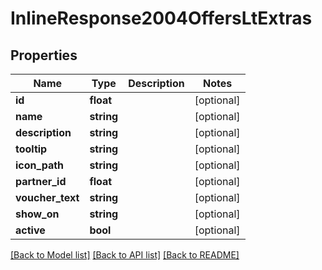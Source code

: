 # InlineResponse2004OffersLtExtras

## Properties
Name | Type | Description | Notes
------------ | ------------- | ------------- | -------------
**id** | **float** |  | [optional] 
**name** | **string** |  | [optional] 
**description** | **string** |  | [optional] 
**tooltip** | **string** |  | [optional] 
**icon_path** | **string** |  | [optional] 
**partner_id** | **float** |  | [optional] 
**voucher_text** | **string** |  | [optional] 
**show_on** | **string** |  | [optional] 
**active** | **bool** |  | [optional] 

[[Back to Model list]](../../README.md#documentation-for-models) [[Back to API list]](../../README.md#documentation-for-api-endpoints) [[Back to README]](../../README.md)

